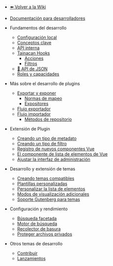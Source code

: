 - [:arrow_left: Volver a la Wiki](es-mx/?id=wiki-do-tainacan 'Ir a la página de inicio de la Wiki de Tainacan')
- [Documentación para desarrolladores](es-mx/dev/ 'Documentación para desarrolladores para el plugin Tainacan - Tainacan Wiki')

- Fundamentos del desarrollo
  - [Configuración local](es-mx/dev/setup-local.md 'Configuración local para el desarrollo de Tainacan - Tainacan Wiki')
  - [Conceptos clave](es-mx/dev/key-concepts.md 'Conceptos clave relacionados con el desarrollo de Tainacan - Tainacan Wiki')
  - [API interna](es-mx/dev/internal-api.md 'API interna de Tainacan - Tainacan Wiki')
  - [Tainacan Hooks](es-mx/dev/hooks.md 'Tainacan Hooks - Tainacan Wiki')
    - [Acciones](es-mx/dev/actions.md 'Acciones PHP Tainacan - Tainacan Wiki')
    - [Filtros](es-mx/dev/filters.md 'Filtros PHP y Javascript de Tainacan - Tainacan Wiki')
  - [:link: API de JSON](https://redocly.github.io/redoc/?url=https://github.com/tainacan/tainacan-wiki/raw/master/dev/openapi.json ':ignore')
  - [Roles y capacidades](es-mx/dev/roles-capabilities.md 'Documentación para desarrolladores Funciones y capacidades - Tainacan Wiki')
- Más sobre el desarrollo de plugins
  - [Exportar y exponer](es-mx/dev/exporting-and-exposing.md 'Exportar y exponer - Tainacan Wiki')
    - [Normas de mapeo](es-mx/dev/mapping-standards.md 'Normas de mapeo - Tainacan Wiki')
    - [Expositores](es-mx/dev/exposers.md 'Expositores - Tainacan Wiki')
  - [Flujo exportador](es-mx/dev/exporter-flow.md 'Flujo exportador en Tainacan - Tainacan Wiki')
  - [Flujo importador](es-mx/dev/importer-flow.md 'Flujo importador en Tainacan - Tainacan Wiki')
    - [Métodos de repositorio](es-mx/dev/repository-methods.md 'Métodos del repositorio de Tainacan - Tainacan Wiki')
- Extensión de Plugin
  - [Creando un tipo de metadato](es-mx/dev/creating-metadata-type.md 'Cómo crear un nuevo tipo de metadatos - Tainacan Wiki')
  - [Creando un tipo de filtro](es-mx/dev/creating-filters-type.md 'Cómo crear un nuevo tipo de filtro - Tainacan Wiki')
  - [Registro de nuevos componentes Vue](es-mx/dev/registering-custom-vue-components.md 'Cómo registrar nuevos componentes Vue para utilizarlos en tus plugins - Tainacan Wiki')
  - [El componente de lista de elementos de Vue](es-mx/dev/the-vue-items-list-component.md 'El componente de lista de elementos de Vue renderizado por Tainacan - Tainacan Wiki')
  - [Ajustar la interfaz de administración](es-mx/dev/admin-ui-options.md 'Cómo utilizar las opciones de Tainacan Admin UI para modificar su interfaz - Tainacan Wiki')
- Desarrollo y extensión de temas
  - [Creando temas compatibles](es-mx/dev/creating-compatible-themes.md 'Cómo crear temas totalmente compatibles con Tainacan - Tainacan Wiki')
  - [Plantillas personalizadas](es-mx/dev/custom-templates.md 'Cómo utilizar plantillas personalizadas para que el tema sea compatible con Tainacan - Tainacan Wiki')
  - [Personalizar la lista de elementos](es-mx/dev/customizing-the-items-list.md 'Cómo personalizar mejor la lista de artículos de Tainacan en un tema - Tainacan Wiki')
  - [Modos de visualización adicionales](es-mx/dev/extra-view-modes.md 'Cómo crear modos de visualización personalizados adicionales para la lista de artículos de Tainacan - Tainacan Wiki')
  - [Soporte Gutenberg para temas](es-mx/dev/theme-gutenberg-support.md 'Cómo ofrecer una mejor compatibilidad con Gutenberg en tu tema - Tainacan Wiki')
- Configuración y rendimiento
  - [Búsqueda facetada](es-mx/dev/faceted-search.md 'Ajustes para mejorar el rendimiento de la búsqueda por facetas - Tainacan Wiki')
  - [Motor de búsqueda](es-mx/dev/search-engine.md 'Configuración para mejorar el rendimiento del motor de búsqueda - Tainacan Wiki')
  - [Recolector de basura](es-mx/dev/garbage-collector.md 'Utilización del recolector de basura de Tainacan - Tainacan Wiki')
  - [Proteger archivos privados](es-mx/dev/private-files.md 'Archivo de privacidad sobre Tainacan - Tainacan Wiki')
- Otros temas de desarrollo
  - [Contribuir](es-mx/dev/CONTRIBUTING.md 'Cómo contribuir al desarrollo de Tainacan - Tainacan Wiki')
  - [Lanzamientos](es-mx/dev/release.md 'Cómo publicar una nueva versión de Tainacan - Tainacan Wiki')
